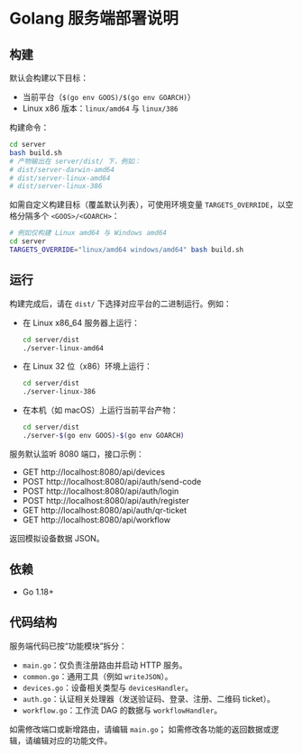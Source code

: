# Golang 服务端部署说明

## 构建

默认会构建以下目标：
- 当前平台（`$(go env GOOS)/$(go env GOARCH)`）
- Linux x86 版本：`linux/amd64` 与 `linux/386`

构建命令：
```bash
cd server
bash build.sh
# 产物输出在 server/dist/ 下，例如：
# dist/server-darwin-amd64
# dist/server-linux-amd64
# dist/server-linux-386
```
如需自定义构建目标（覆盖默认列表），可使用环境变量 `TARGETS_OVERRIDE`，以空格分隔多个 `<GOOS>/<GOARCH>`：
```bash
# 例如仅构建 Linux amd64 与 Windows amd64
cd server
TARGETS_OVERRIDE="linux/amd64 windows/amd64" bash build.sh
```
## 运行

构建完成后，请在 `dist/` 下选择对应平台的二进制运行。例如：

- 在 Linux x86_64 服务器上运行：
  ```bash
  cd server/dist
  ./server-linux-amd64
  ```
- 在 Linux 32 位（x86）环境上运行：
  ```bash
  cd server/dist
  ./server-linux-386
  ```
- 在本机（如 macOS）上运行当前平台产物：
  ```bash
  cd server/dist
  ./server-$(go env GOOS)-$(go env GOARCH)
  ```

服务默认监听 8080 端口，接口示例：

- GET http://localhost:8080/api/devices
- POST http://localhost:8080/api/auth/send-code
- POST http://localhost:8080/api/auth/login
- POST http://localhost:8080/api/auth/register
- GET  http://localhost:8080/api/auth/qr-ticket
- GET  http://localhost:8080/api/workflow

返回模拟设备数据 JSON。

## 依赖
- Go 1.18+

## 代码结构

服务端代码已按“功能模块”拆分：

- `main.go`：仅负责注册路由并启动 HTTP 服务。
- `common.go`：通用工具（例如 `writeJSON`）。
- `devices.go`：设备相关类型与 `devicesHandler`。
- `auth.go`：认证相关处理器（发送验证码、登录、注册、二维码 ticket）。
- `workflow.go`：工作流 DAG 的数据与 `workflowHandler`。

如需修改端口或新增路由，请编辑 `main.go`；
如需修改各功能的返回数据或逻辑，请编辑对应的功能文件。
